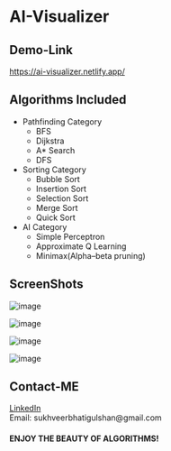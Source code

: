 # AI-Visualizer

## Demo-Link
https://ai-visualizer.netlify.app/

## Algorithms Included

- Pathfinding Category
  - BFS
  - Dijkstra
  - A* Search
  - DFS
- Sorting Category
  - Bubble Sort
  - Insertion Sort
  - Selection Sort
  - Merge Sort
  - Quick Sort
- AI Category
  - Simple Perceptron
  - Approximate Q Learning
  - Minimax(Alpha–beta pruning)

## ScreenShots

![image](https://github.com/mahadevlover/AI-Algo-visualizer/assets/124419862/a0bec679-9116-4f39-8ec2-9e17995ab929)

![image](https://github.com/mahadevlover/AI-Algo-visualizer/assets/124419862/93adce7a-f5bb-4d4e-b4eb-94ef0c168450)

![image](https://github.com/mahadevlover/AI-Algo-visualizer/assets/124419862/0d50ba8b-42ff-4368-8ae6-7cf54f520bac)

![image](https://github.com/mahadevlover/AI-Algo-visualizer/assets/124419862/471bb787-e8ad-42b1-b43d-576ec53e73a9)






## Contact-ME
<div>
<a href="https://www.linkedin.com/in/gulshan-bhati-956655248/">LinkedIn</a>
</div>
Email: sukhveerbhatigulshan@gmail.com


#### ENJOY THE BEAUTY OF ALGORITHMS!
